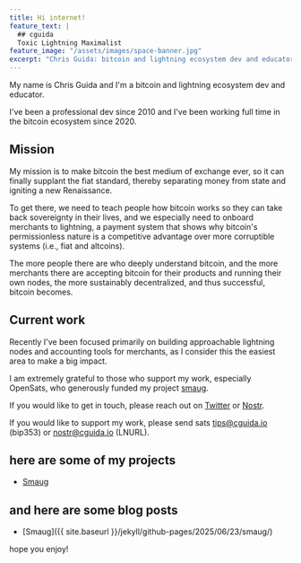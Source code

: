 ```yaml
---
title: Hi internet!
feature_text: |
  ## cguida
  Toxic Lightning Maximalist
feature_image: "/assets/images/space-banner.jpg"
excerpt: "Chris Guida: bitcoin and lightning ecosystem dev and educator"
---
```


My name is Chris Guida and I'm a bitcoin and lightning ecosystem dev and educator.

I've been a professional dev since 2010 and I've been working full time in the bitcoin ecosystem since 2020.

## Mission

My mission is to make bitcoin the best medium of exchange ever, so it can finally supplant the fiat standard, thereby separating money from state and igniting a new Renaissance.

To get there, we need to teach people how bitcoin works so they can take back sovereignty in their lives, and we especially need to onboard merchants to lightning, a payment system that shows why bitcoin's permissionless nature is a competitive advantage over more corruptible systems (i.e., fiat and altcoins).

The more people there are who deeply understand bitcoin, and the more merchants there are accepting bitcoin for their products and running their own nodes, the more sustainably decentralized, and thus successful, bitcoin becomes.

## Current work

Recently I've been focused primarily on building approachable lightning nodes and accounting tools for merchants, as I consider this the easiest area to make a big impact.

I am extremely grateful to those who support my work, especially OpenSats, who generously funded my project [smaug](https://opensats.org/blog/bitcoin-and-nostr-grants-august-2023#watchdescriptor).

If you would like to get in touch, please reach out on [Twitter](https://x.com/cguida6) or [Nostr](https://njump.me/npub19z2uxvxz8uurr9kqa7vgmek6swurk3vra40ec8kmpf2eemx3lyqq6zfkd4).

If you would like to support my work, please send sats tips@cguida.io (bip353) or nostr@cguida.io (LNURL).

## here are some of my projects

- [Smaug](https://github.com/chrisguida/smaug)

## and here are some blog posts

- [Smaug]({{ site.baseurl }}/jekyll/github-pages/2025/06/23/smaug/)

hope you enjoy!
